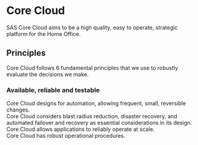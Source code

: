 # Core Cloud

SAS Core Cloud aims to be a high quality, easy to operate, strategic platform for the Home Office.

## Principles 

Core Cloud follows 6 fundamental principles that we use to robustly evaluate the decisions we make.

### Available, reliable and testable

Core Cloud designs for automation, allowing frequent, small, reversible changes.\
Core Cloud considers blast radius reduction, disaster recovery, and automated failover and recovery as essential considerations in its design.\
Core Cloud allows applications to reliably operate at scale.\
Core Cloud has robust operational procedures.
